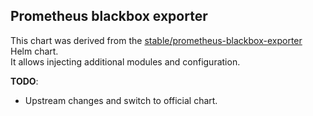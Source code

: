 Prometheus blackbox exporter
----------------------------

This chart was derived from the [stable/prometheus-blackbox-exporter](https://github.com/helm/charts/tree/master/stable/prometheus-blackbox-exporter) Helm chart.  
It allows injecting additional modules and configuration.

**TODO**:
- Upstream changes and switch to official chart. 